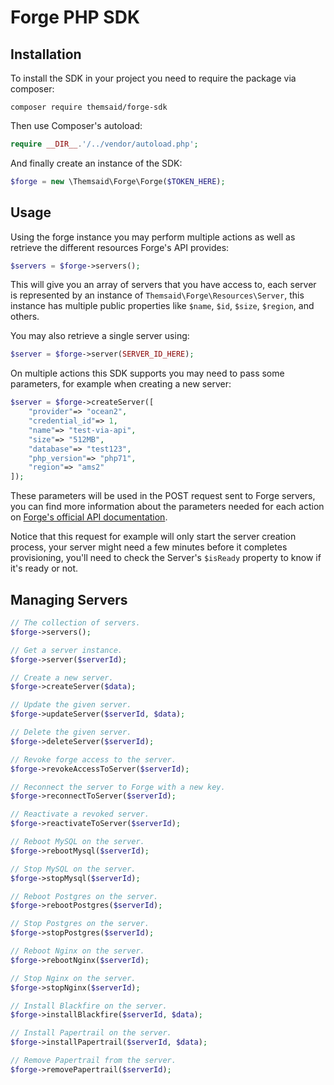 # Forge PHP SDK

## Installation

To install the SDK in your project you need to require the package via composer:

```
composer require themsaid/forge-sdk
```

Then use Composer's autoload:

```php
require __DIR__.'/../vendor/autoload.php';
```

And finally create an instance of the SDK:

```php
$forge = new \Themsaid\Forge\Forge($TOKEN_HERE);
```

## Usage

Using the forge instance you may perform multiple actions as well as retrieve the different resources Forge's API provides:

```php
$servers = $forge->servers();
```

This will give you an array of servers that you have access to, each server is represented by an instance of `Themsaid\Forge\Resources\Server`, this instance has multiple public
properties like `$name`, `$id`, `$size`, `$region`, and others.

You may also retrieve a single server using:

```php
$server = $forge->server(SERVER_ID_HERE);
```

On multiple actions this SDK supports you may need to pass some parameters, for example when creating a new server:

```php
$server = $forge->createServer([
    "provider"=> "ocean2",
    "credential_id"=> 1,
    "name"=> "test-via-api",
    "size"=> "512MB",
    "database"=> "test123",
    "php_version"=> "php71",
    "region"=> "ams2"
]);
```

These parameters will be used in the POST request sent to Forge servers, you can find more information about the parameters needed for each action on
[Forge's official API documentation](https://forge.laravel.com/api-documentation).

Notice that this request for example will only start the server creation process, your server might need a few minutes before it completes provisioning, you'll need to check
the Server's `$isReady` property to know if it's ready or not.

## Managing Servers

```php
// The collection of servers.
$forge->servers();

// Get a server instance.
$forge->server($serverId);

// Create a new server.
$forge->createServer($data);

// Update the given server.
$forge->updateServer($serverId, $data);

// Delete the given server.
$forge->deleteServer($serverId);

// Revoke forge access to the server.
$forge->revokeAccessToServer($serverId);

// Reconnect the server to Forge with a new key.
$forge->reconnectToServer($serverId);

// Reactivate a revoked server.
$forge->reactivateToServer($serverId);

// Reboot MySQL on the server.
$forge->rebootMysql($serverId);

// Stop MySQL on the server.
$forge->stopMysql($serverId);

// Reboot Postgres on the server.
$forge->rebootPostgres($serverId);

// Stop Postgres on the server.
$forge->stopPostgres($serverId);

// Reboot Nginx on the server.
$forge->rebootNginx($serverId);

// Stop Nginx on the server.
$forge->stopNginx($serverId);

// Install Blackfire on the server.
$forge->installBlackfire($serverId, $data);

// Install Papertrail on the server.
$forge->installPapertrail($serverId, $data);

// Remove Papertrail from the server.
$forge->removePapertrail($serverId);
```